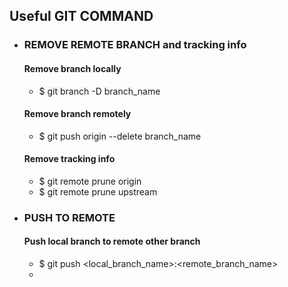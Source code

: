 


## Useful GIT COMMAND  

- ### REMOVE REMOTE BRANCH and tracking info  

  #### Remove branch locally   
  - $ git branch -D branch_name  

  #### Remove branch remotely  
  - $ git push origin --delete branch_name  
  
  #### Remove tracking info  
  - $ git remote prune origin  
  - $ git remote prune upstream  
 

 
- ### PUSH TO REMOTE  

  #### Push local branch to remote other branch  
  - $ git push <remote> <local_branch_name>:<remote_branch_name>  
  - 




